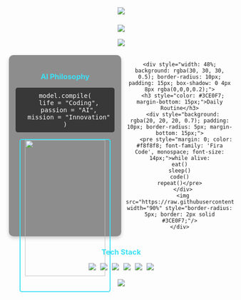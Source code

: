 <div align="center">
  <!-- Animated Header Banner with Gradient -->
  <img src="https://capsule-render.vercel.app/api?type=waving&color=gradient&customColorList=2,13,35&height=180&section=header&text=Rohit%20Vyavahare&fontSize=50&animation=fadeIn&fontAlignY=40&fontColor=fff&desc=AI%20Engineer%20%7C%20ML%20Specialist&descAlignY=60&descSize=20"/>

  <!-- Dynamic Typing Animation - Cleaner Implementation -->
  <h3>
    <img src="https://readme-typing-svg.herokuapp.com?font=Fira+Code&size=24&duration=3000&pause=1000&color=3CE0F7&center=true&vCenter=true&random=false&width=500&lines=AI+Engineer;Machine+Learning+Specialist;Deep+Learning+Expert;NLP+Engineer;LLM+Architect;Intelligent+Agents+Developer" />
  </h3>
  
  <!-- Decorative Separator -->
  <img src="https://user-images.githubusercontent.com/73097560/115834477-dbab4500-a447-11eb-908a-139a6edaec5c.gif">
  
  <!-- Two-Column Layout with Enhanced Visuals -->
  <div style="display: flex; justify-content: center; margin: 20px 0;">
    <div style="width: 48%; margin-right: 2%; background: rgba(30, 30, 30, 0.5); border-radius: 10px; padding: 15px; box-shadow: 0 4px 8px rgba(0,0,0,0.2);">
      <h3 style="color: #3CE0F7; margin-bottom: 15px;">AI Philosophy</h3>
      <div style="background: rgba(20, 20, 20, 0.7); padding: 10px; border-radius: 5px; margin-bottom: 15px;">
        <pre style="margin: 0; color: #f8f8f8; font-family: 'Fira Code', monospace; font-size: 14px;">model.compile(
  life = "Coding",
  passion = "AI",
  mission = "Innovation"
)</pre>
      </div>
      <img src="https://raw.githubusercontent.com/gist/patevs/b007a0e98fb216438d4cbf559fac4166/raw/88f20c9d749d756be63f22b09f3c4ac570bc5101/programming.gif" width="90%" style="border-radius: 5px; border: 2px solid #3CE0F7;"/>
    </div>
    
    <div style="width: 48%; background: rgba(30, 30, 30, 0.5); border-radius: 10px; padding: 15px; box-shadow: 0 4px 8px rgba(0,0,0,0.2);">
      <h3 style="color: #3CE0F7; margin-bottom: 15px;">Daily Routine</h3>
      <div style="background: rgba(20, 20, 20, 0.7); padding: 10px; border-radius: 5px; margin-bottom: 15px;">
        <pre style="margin: 0; color: #f8f8f8; font-family: 'Fira Code', monospace; font-size: 14px;">while alive:
    eat()
    sleep()
    code()
    repeat()</pre>
      </div>
      <img src="https://raw.githubusercontent.com/TheDudeThatCode/TheDudeThatCode/master/Assets/Developer.gif" width="90%" style="border-radius: 5px; border: 2px solid #3CE0F7;"/>
    </div>
  </div>
  
  <!-- Tech Stack Badges -->
  <div style="margin-top: 25px;">
    <h3 style="color: #3CE0F7; margin-bottom: 15px;">Tech Stack</h3>
    <div style="display: flex; flex-wrap: wrap; justify-content: center; gap: 10px; margin-bottom: 20px;">
      <img src="https://img.shields.io/badge/Python-3776AB?style=for-the-badge&logo=python&logoColor=white"/>
      <img src="https://img.shields.io/badge/TensorFlow-FF6F00?style=for-the-badge&logo=tensorflow&logoColor=white"/>
      <img src="https://img.shields.io/badge/PyTorch-EE4C2C?style=for-the-badge&logo=pytorch&logoColor=white"/>
      <img src="https://img.shields.io/badge/scikit_learn-F7931E?style=for-the-badge&logo=scikit-learn&logoColor=white"/>
      <img src="https://img.shields.io/badge/Hugging_Face-FFD21E?style=for-the-badge&logo=huggingface&logoColor=black"/>
      <img src="https://img.shields.io/badge/LangChain-000000?style=for-the-badge&logo=chainlink&logoColor=white"/>
    </div>
  </div>
  
  <!-- Footer Animation -->
  <img src="https://capsule-render.vercel.app/api?type=waving&color=gradient&customColorList=2,13,35&height=120&section=footer"/>
</div>
